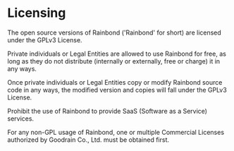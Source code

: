 # Licensing

The open source versions of Rainbond ('Rainbond' for short) are licensed under the GPLv3 License. 

Private individuals or Legal Entities are allowed to use Rainbond for free, as long as they do not distribute (internally or externally, free or charge) it in any ways. 

Once private individuals or Legal Entities copy or modify Rainbond source code in any ways, the modified version and copies will fall under the GPLv3 License.

Prohibit the use of Rainbond to provide SaaS (Software as a Service) services.

For any non-GPL usage of Rainbond, one or multiple Commercial Licenses authorized by Goodrain Co., Ltd. must be obtained first.